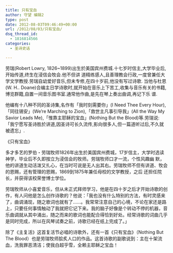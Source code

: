 ```yaml
---
title: 只有宝血
author: 守望 编辑2
type: post
date: 2012-08-03T09:46:49+00:00
url: /2012/08/03/只有宝血/
dsq_thread_id:
  - 1816814566
categories:
  - 圣诗史话

---
```

劳瑞(Robert Lowry, 1826~1899)出生於美国宾州费城.十七岁时信主,大学毕业后,开始传道,终生在浸信会牧会.他不但讲 道精练感人,且善理教会行政,一度曾兼任大学文学教授.劳瑞自幼爱好音乐,但未专修,在四十岁前,他没有写过诗歌. 当他与杜恩(W. H.. Doane)合编主日学诗歌时,就开始在音乐上下苦工,收集与音乐有关的书籍,博览群籍,自置一间音乐图书室.通常他作曲,是先在琴上奏出曲调,再记下乐 谱.
  
他编有十八种不同的圣诗集,名作有「我时刻需要你」(I Need Thee Every Hour),「同往锡安」(We&#8217;re Marching to Zion),「救世主凡事引导我」(All the Way My Savior Leads Me),「惟靠主耶稣的宝血」(Nothing But the Blood)等.劳瑞说:「我宁愿写圣诗胜於讲道,因圣诗可长久流传,影向很多人,但一篇道听过后,不久就被遗忘」.
  
《只有宝血》

多才多艺的罗伯・劳瑞牧师1826年出生於美国宾州费城，17岁信主，大学时选读神学，毕业后不久即按立为浸信会的牧师。劳瑞牧师口才一流，个性风趣幽 默，他的讲道生动活泼又扎心，在当时可说是无人出其右。劳瑞牧师不但有讲道、牧会的恩赐，还有管理的恩赐，1869到1875年兼任母校的文学教授，之后 还担任院长，并获得该校荣誉博士学位。

劳瑞牧师从小喜爱音乐，但从未正式拜师学习，他是在四十岁之后才开始诗歌的创作，有人问他是怎么创作诗歌的？他说：「我也没有什么特别的方法，有时灵感来 了，曲调涌现，随之歌词也就有了……。我常常注意自己的心境，不论在家还是路上，只要任何事情触动了我就把它记下来。我的脑子好像是个转动不停的机器，音 乐曲调就从其中涌出，随之而来的歌词也能配合得恰到好处。经常诗歌的词曲几乎是同时完成，所以在风琴试奏之前，诗歌已经在纸上完成了。」

除了《主复活》这首复活节必唱的诗歌外，还有一首《只有宝血》（Nothing But The Blood）也是劳瑞牧师脍炙人口的作品。这首诗歌的副歌说到：主在十架流血，洗我罪恶清洁；使我白超乎雪，全赖主耶稣之宝血！